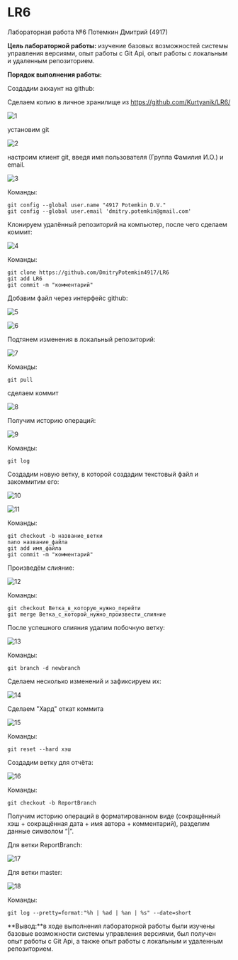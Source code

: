 # LR6

Лабораторная работа №6                                                                                  Потемкин Дмитрий (4917)

**Цель лабораторной работы:** изучение базовых возможностей системы управления версиями, опыт работы с Git Api, опыт работы с локальным и удаленным репозиторием.

**Порядок выполнения работы:**

Создадим аккаунт на github:

Сделаем копию в личное хранилище из https://github.com/Kurtyanik/LR6/

![1](https://github.com/DmitryPotemkin4917/LR6/blob/ReportBranch/screenshots/1.png)

установим git

![2](https://github.com/DmitryPotemkin4917/LR6/blob/ReportBranch/screenshots/2.png)

настроим клиент git, введя имя пользователя (Группа Фамилия И.О.) и email. 

![3](https://github.com/DmitryPotemkin4917/LR6/blob/ReportBranch/screenshots/3.png)

Команды:

```
git config --global user.name "4917 Potemkin D.V."
git config --global user.email 'dmitry.potemkin@gmail.com'
```

Клонируем удалённый репозиторий на компьютер, после чего сделаем коммит:

![4](https://github.com/DmitryPotemkin4917/LR6/blob/ReportBranch/screenshots/4.png)

Команды:

```
git clone https://github.com/DmitryPotemkin4917/LR6
git add LR6
git commit -m "комментарий"
```

Добавим файл через интерфейс github:

![5](https://github.com/DmitryPotemkin4917/LR6/blob/ReportBranch/screenshots/5.png)



![6](https://github.com/DmitryPotemkin4917/LR6/blob/ReportBranch/screenshots/6.png)

Подтянем изменения в локальный репозиторий:

![7](https://github.com/DmitryPotemkin4917/LR6/blob/ReportBranch/screenshots/7.png)

Команды:

```
git pull
```

сделаем коммит

![8](https://github.com/DmitryPotemkin4917/LR6/blob/ReportBranch/screenshots/8.png)

Получим историю операций:

![9](https://github.com/DmitryPotemkin4917/LR6/blob/ReportBranch/screenshots/9.png)

Команды:

```
git log
```

Создадим новую ветку, в которой создадим текстовый файл и закоммитим его:

![10](https://github.com/DmitryPotemkin4917/LR6/blob/ReportBranch/screenshots/10.png)

![11](https://github.com/DmitryPotemkin4917/LR6/blob/ReportBranch/screenshots/11.png)

Команды:

```
git checkout -b название_ветки
nano название_файла
git add имя_файла
git commit -m "комментарий"
```

Произведём слияние:

![12](https://github.com/DmitryPotemkin4917/LR6/blob/ReportBranch/screenshots/12.png)

Команды:

```
git checkout Ветка_в_которую_нужно_перейти
git merge Ветка_с_которой_нужно_произвести_слияние
```

После успешного слияния удалим побочную ветку:

![13](https://github.com/DmitryPotemkin4917/LR6/blob/ReportBranch/screenshots/13.png)

Команды:

```
git branch -d newbranch
```

Сделаем несколько изменений и зафиксируем их:

![14](https://github.com/DmitryPotemkin4917/LR6/blob/ReportBranch/screenshots/14.png)

Сделаем "Хард" откат коммита

![15](https://github.com/DmitryPotemkin4917/LR6/blob/ReportBranch/screenshots/15.png)

Команды:

```
git reset --hard хэш
```

Создадим ветку для отчёта:

![16](https://github.com/DmitryPotemkin4917/LR6/blob/ReportBranch/screenshots/16.png)

Команды: 

```
git checkout -b ReportBranch
```

Получим историю операций в форматированном виде (сокращённый хэш + сокращённая дата + имя автора + комментарий), разделим данные символом “|”. 

Для ветки ReportBranch:

![17](https://github.com/DmitryPotemkin4917/LR6/blob/ReportBranch/screenshots/17.png)

Для ветки master:

![18](https://github.com/DmitryPotemkin4917/LR6/blob/ReportBranch/screenshots/18.png)

Команды:

```
git log --pretty=format:"%h | %ad | %an | %s" --date=short
```

**Вывод:**в ходе выполнения лабораторной работы были изучены базовые возможности системы управления версиями, был получен опыт работы с Git Api, а также опыт работы с локальным и удаленным репозиторием.
